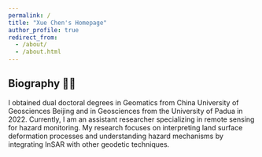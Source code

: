 ```yaml
---
permalink: /
title: "Xue Chen's Homepage"
author_profile: true
redirect_from: 
  - /about/
  - /about.html
---
```

<p align = "justify"> 
<h2>Biography 👩‍🎓</h2>

I obtained dual doctoral degrees in Geomatics from China University of Geosciences Beijing and in Geosciences from the University of Padua in 2022. Currently, I am an assistant researcher specializing in remote sensing for hazard monitoring. My research focuses on interpreting land surface deformation processes and understanding hazard mechanisms by integrating InSAR with other geodetic techniques.
</p> 
